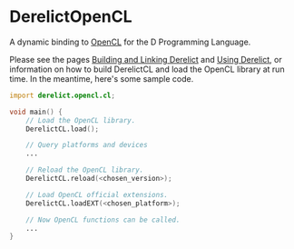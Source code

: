 DerelictOpenCL
==============

A dynamic binding to [OpenCL](http://www.khronos.org/opencl/) for the D Programming Language.

Please see the pages [Building and Linking Derelict](http://derelictorg.github.io/compiling.html) and [Using Derelict](http://derelictorg.github.io/using.html), or information on how to build DerelictCL and load the OpenCL library at run time. In the meantime, here's some sample code.

```D
import derelict.opencl.cl;

void main() {
    // Load the OpenCL library.
    DerelictCL.load();

    // Query platforms and devices
    ...

    // Reload the OpenCL library.
    DerelictCL.reload(<chosen_version>);

    // Load OpenCL official extensions.
    DerelictCL.loadEXT(<chosen_platform>);

    // Now OpenCL functions can be called.
    ...
}
```
